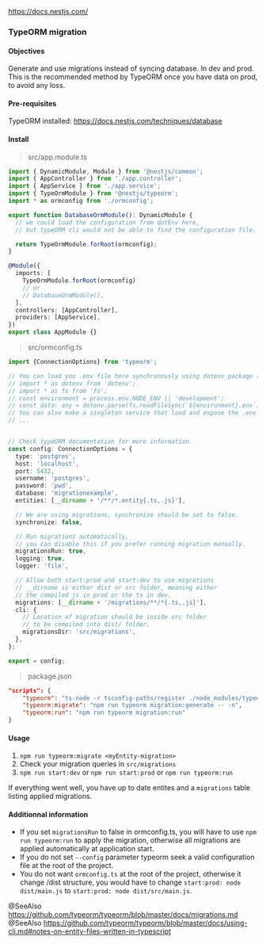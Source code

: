 https://docs.nestjs.com/

### TypeORM migration

#### Objectives
Generate and use migrations instead of syncing database. In dev and prod.
This is the recommended method by TypeORM once you have data on prod, to avoid any loss.

#### Pre-requisites
TypeORM installed: https://docs.nestjs.com/techniques/database

#### Install

> src/app.module.ts
```ts
import { DynamicModule, Module } from '@nestjs/common';
import { AppController } from './app.controller';
import { AppService } from './app.service';
import { TypeOrmModule } from '@nestjs/typeorm';
import * as ormconfig from './ormconfig';

export function DatabaseOrmModule(): DynamicModule {
  // we could load the configuration from dotEnv here,
  // but typeORM cli would not be able to find the configuration file.

  return TypeOrmModule.forRoot(ormconfig);
}

@Module({
  imports: [
    TypeOrmModule.forRoot(ormconfig)
    // or
    // DatabaseOrmModule(),
  ],
  controllers: [AppController],
  providers: [AppService],
})
export class AppModule {}
```


> src/ormconfig.ts
```ts
import {ConnectionOptions} from 'typeorm';

// You can load you .env file here synchronously using dotenv package (not installed here),
// import * as dotenv from 'dotenv';
// import * as fs from 'fs';
// const environment = process.env.NODE_ENV || 'development';
// const data: any = dotenv.parse(fs.readFileSync(`${environment}.env`));
// You can also make a singleton service that load and expose the .env file content.
// ...


// Check typeORM documentation for more information.
const config: ConnectionOptions = {
  type: 'postgres',
  host: 'localhost',
  port: 5432,
  username: 'postgres',
  password: 'pwd',
  database: 'migrationexample',
  entities: [__dirname + '/**/*.entity{.ts,.js}'],

  // We are using migrations, synchronize should be set to false.
  synchronize: false,

  // Run migrations automatically,
  // you can disable this if you prefer running migration manually.
  migrationsRun: true,
  logging: true,
  logger: 'file',

  // Allow both start:prod and start:dev to use migrations
  // __dirname is either dist or src folder, meaning either
  // the compiled js in prod or the ts in dev.
  migrations: [__dirname + '/migrations/**/*{.ts,.js}'],
  cli: {
    // Location of migration should be inside src folder
    // to be compiled into dist/ folder.
    migrationsDir: 'src/migrations',
  },
};

export = config;
```


> package.json
```json
"scripts": {
    "typeorm": "ts-node -r tsconfig-paths/register ./node_modules/typeorm/cli.js --config src/ormconfig.ts",
    "typeorm:migrate": "npm run typeorm migration:generate -- -n",
    "typeorm:run": "npm run typeorm migration:run"
}
```

#### Usage
1. `npm run typeorm:migrate <myEntity-migration>`
2. Check your migration queries in `src/migrations`
3. `npm run start:dev` or `npm run start:prod` or `npm run typeorm:run`

If everything went well, you have up to date entites and a `migrations` table listing applied migrations.

#### Additionnal information
- If you set `migrationsRun` to false in ormconfig.ts, you will have to use `npm run typeorm:run` to apply the migration, otherwise all migrations are applied automatically at application start.
- If you do not set `--config` parameter typeorm seek a valid configuration file at the root of the project.
- You do not want `ormconfig.ts` at the root of the project, otherwise it change /dist structure, you would have to change `start:prod: node dist/main.js` to `start:prod: node dist/src/main.js`.

@SeeAlso https://github.com/typeorm/typeorm/blob/master/docs/migrations.md  
@SeeAlso https://github.com/typeorm/typeorm/blob/master/docs/using-cli.md#notes-on-entity-files-written-in-typescript  
